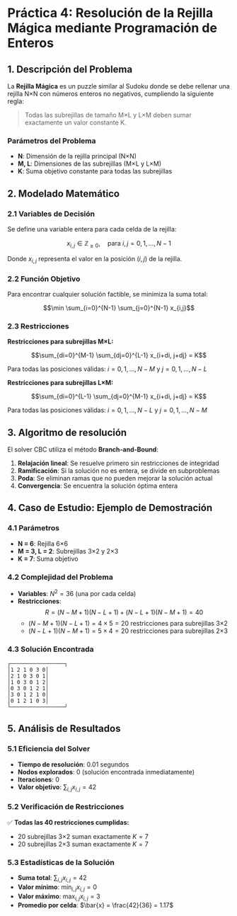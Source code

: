 # Práctica 4: Resolución de la Rejilla Mágica mediante Programación de Enteros

## 1. Descripción del Problema

La **Rejilla Mágica** es un puzzle similar al Sudoku donde se debe rellenar una rejilla N×N con números enteros no negativos, cumpliendo la siguiente regla:

> Todas las subrejillas de tamaño M×L y L×M deben sumar exactamente un valor constante K.

### Parámetros del Problema

- **N**: Dimensión de la rejilla principal (N×N)
- **M, L**: Dimensiones de las subrejillas (M×L y L×M)
- **K**: Suma objetivo constante para todas las subrejillas

## 2. Modelado Matemático

### 2.1 Variables de Decisión

Se define una variable entera para cada celda de la rejilla:

$$x_{i,j} \in \mathbb{Z}_{\geq 0}, \quad \text{para } i,j = 0,1,\ldots,N-1$$

Donde $x_{i,j}$ representa el valor en la posición $(i,j)$ de la rejilla.

### 2.2 Función Objetivo

Para encontrar cualquier solución factible, se minimiza la suma total:

$$\min \sum_{i=0}^{N-1} \sum_{j=0}^{N-1} x_{i,j}$$

### 2.3 Restricciones

**Restricciones para subrejillas M×L:**

$$\sum_{di=0}^{M-1} \sum_{dj=0}^{L-1} x_{i+di, j+dj} = K$$

Para todas las posiciones válidas: $i = 0,1,\ldots,N-M$ y $j = 0,1,\ldots,N-L$

**Restricciones para subrejillas L×M:**

$$\sum_{di=0}^{L-1} \sum_{dj=0}^{M-1} x_{i+di, j+dj} = K$$

Para todas las posiciones válidas: $i = 0,1,\ldots,N-L$ y $j = 0,1,\ldots,N-M$

## 3. Algoritmo de resolución

El solver CBC utiliza el método **Branch-and-Bound**:

1. **Relajación lineal**: Se resuelve primero sin restricciones de integridad
2. **Ramificación**: Si la solución no es entera, se divide en subproblemas
3. **Poda**: Se eliminan ramas que no pueden mejorar la solución actual
4. **Convergencia**: Se encuentra la solución óptima entera

## 4. Caso de Estudio: Ejemplo de Demostración

### 4.1 Parámetros

- **N = 6**: Rejilla 6×6
- **M = 3, L = 2**: Subrejillas 3×2 y 2×3
- **K = 7**: Suma objetivo

### 4.2 Complejidad del Problema

- **Variables**: $N^2 = 36$ (una por cada celda)
- **Restricciones**: 
$$R = (N-M+1)(N-L+1) + (N-L+1)(N-M+1) = 40$$
  - $(N-M+1)(N-L+1) = 4 \times 5 = 20$ restricciones para subrejillas 3×2
  - $(N-L+1)(N-M+1) = 5 \times 4 = 20$ restricciones para subrejillas 2×3

### 4.3 Solución Encontrada

```
┌─────────────────┐
│1 2 1 0 3 0│
│2 1 0 3 0 1│
│1 0 3 0 1 2│
│0 3 0 1 2 1│
│3 0 1 2 1 0│
│0 1 2 1 0 3│
└─────────────────┘
```

## 5. Análisis de Resultados

### 5.1 Eficiencia del Solver

- **Tiempo de resolución**: 0.01 segundos
- **Nodos explorados**: 0 (solución encontrada inmediatamente)
- **Iteraciones**: 0
- **Valor objetivo**: $\sum_{i,j} x_{i,j} = 42$

### 5.2 Verificación de Restricciones

✅ **Todas las 40 restricciones cumplidas:**

- 20 subrejillas 3×2 suman exactamente $K = 7$
- 20 subrejillas 2×3 suman exactamente $K = 7$

### 5.3 Estadísticas de la Solución

- **Suma total**: $\sum_{i,j} x_{i,j} = 42$
- **Valor mínimo**: $\min_{i,j} x_{i,j} = 0$
- **Valor máximo**: $\max_{i,j} x_{i,j} = 3$
- **Promedio por celda**: $\bar{x} = \frac{42}{36} = 1.17$
